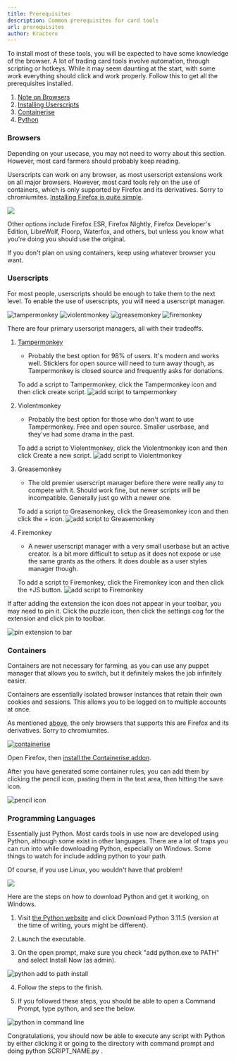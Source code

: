 ```yaml
---
title: Prerequisites
description: Common prerequisites for card tools
url: prerequisites
author: Kractero
---
```

To install most of these tools, you will be expected to have some knowledge of the browser. A lot of trading card tools involve automation, through scripting or hotkeys.
While it may seem daunting at the start, with some work everything should click and work properly. Follow this to get all the prerequisites installed.

1. [Note on Browsers](#browsers)
2. [Installing Userscripts](#userscripts)
3. [Containerise](#containers)
4. [Python](#programming-languages)

### <a id="browsers" name="browsers"></a>  Browsers
Depending on your usecase, you may not need to worry about this section. However, most card farmers should probably keep reading. 

Userscripts can work on any browser, as most userscript extensions work on all major browsers. However, most card tools rely on the use of containers, which is only supported by Firefox and its derivatives. Sorry to chromiumites. [Installing Firefox is quite simple](https://www.mozilla.org/en-US/firefox/new/).

<div class="flex gap-4 justify-center">
    <a href="https://www.mozilla.org/en-US/firefox/new/">
        <img src="https://ucarecdn.com/9dc9b403-3b4c-49ba-8154-20880be23d37/firefox_browser_logo_icon_152991-4214717325.png" />
    </a>
</div>

Other options include Firefox ESR, Firefox Nightly, Firefox Developer's Edition, LibreWolf, Floorp, Waterfox, and others, but unless you know what you're doing you should use the original.

If you don't plan on using containers, keep using whatever browser you want.

### <a id="userscripts" name="userscripts"></a>  Userscripts
For most people, userscripts should be enough to take them to the next level. To enable the use of userscripts, you will need a userscript manager.

<div class="flex gap-4 justify-center">
    <img src="https://addons.mozilla.org/user-media/addon_icons/683/683490-64.png?modified=1625638973" alt="tampermonkey" />
    <img src="https://addons.mozilla.org/user-media/addon_icons/797/797378-64.png?modified=1692854978" alt="violentmonkey" />
    <img src="https://addons.mozilla.org/user-media/addon_icons/0/748-64.png?modified=1531822767" alt="greasemonkey" />
    <img src="https://addons.mozilla.org/user-media/addon_icons/1019/1019336-64.png?modified=f7e6f88a" alt="firemonkey" />
</div>

There are four primary userscript managers, all with their tradeoffs.

1. [Tampermonkey](https://addons.mozilla.org/en-US/firefox/addon/tampermonkey/)
    - Probably the best option for 98% of users. It's modern and works well. Sticklers for open source will need to turn away though, as Tampermonkey is closed source and frequently asks for donations.

    To add a script to Tampermonkey, click the Tampermonkey icon and then click create script.
    ![add script to tampermonkey](tampermonkey.png)

2. Violentmonkey
    - Probably the best option for those who don't want to use Tampermonkey. Free and open source. Smaller userbase, and they've had some drama in the past.

    To add a script to Violentmonkey, click the Violentmonkey icon and then click Create a new script.
    ![add script to Violentmonkey](violentmonkey.png)

3. Greasemonkey
    - The old premier userscript manager before there were really any to compete with it. Should work fine, but newer scripts will be incompatible. Generally just go with a newer one.

    To add a script to Greasemonkey, click the Greasemonkey icon and then click the + icon.
    ![add script to Greasemonkey](greasemonkey.png)

4. Firemonkey
    - A newer userscript manager with a very small userbase but an active creator. Is a bit more difficult to setup as it does not expose or use the same grants as the others. It does double as a user styles manager though.

    To add a script to Firemonkey, click the Firemonkey icon and then click the +JS button.
    ![add script to Firemonkey](firemonkey.png)

If after adding the extension the icon does not appear in your toolbar, you may need to pin it. Click the puzzle icon, then click the settings cog for the extension and click pin to toolbar.

![pin extension to bar](pintotoolbar.png)

### <a id="containers" name="containers"></a>  Containers

Containers are not necessary for farming, as you can use any puppet manager that allows you to switch, but it definitely makes the job infinitely easier. 

Containers are essentially isolated browser instances
that retain their own cookies and sessions. This allows you to be logged on to multiple accounts at once.

As mentioned [above](#browsers), the only browsers that supports this are Firefox and its derivatives. Sorry to chromiumites.

<div class="flex gap-4 justify-center">
    <a href="https://addons.mozilla.org/en-US/firefox/addon/containerise/">
        <img src="https://addons.mozilla.org/user-media/addon_icons/859/859380-64.png?modified=1553034276" alt="containerise" />
    </a>
</div>

Open Firefox, then [install the Containerise addon](https://addons.mozilla.org/en-US/firefox/addon/containerise/).

After you have generated some container rules, you can add them by clicking the pencil icon, pasting them in the text area, then hitting the save icon.

![pencil icon](containerise.png)
    
### <a id="programming-languages" name="programming-languages"></a>  Programming Languages

Essentially just Python. Most cards tools in use now are developed using Python, although some exist in other languages. There are a lot of traps you can run into while downloading Python, especially on Windows.
Some things to watch for include adding python to your path.
    
Of course, if you use Linux, you wouldn't have that problem!

<div class="flex gap-4 justify-center">
    <img src="https://ucarecdn.com/b23e066d-1f40-4da7-8df3-d11b1c0e99f4/python-logo-only.png" />
</div>

Here are the steps on how to download Python and get it working, on Windows.

1. Visit [the Python website](https://www.python.org/downloads/) and click Download Python 3.11.5 (version at the time of writing, yours might be different).

2. Launch the executable. 

3. On the open prompt, make sure you check "add python.exe to PATH" and select Install Now (as admin).

![python add to path install](python1.png)

4. Follow the steps to the finish.

5. If you followed these steps, you should be able to open a Command Prompt, type python, and see the below.

![python in command line](python2.png)

Congratulations, you should now be able to execute any script with Python by either clicking it or going to the directory with command prompt and doing python SCRIPT_NAME.py .